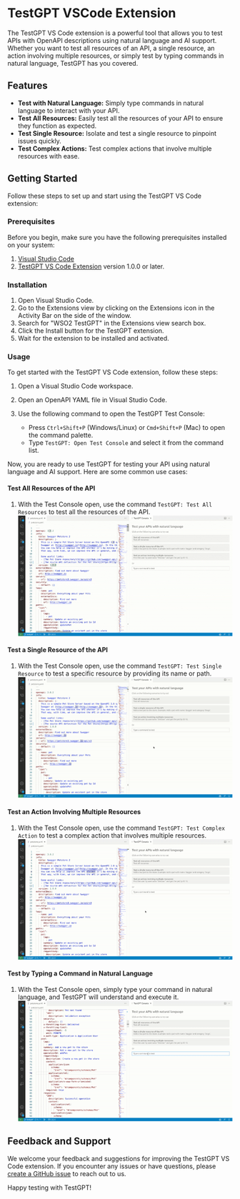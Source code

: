 # TestGPT VSCode Extension

The TestGPT VS Code extension is a powerful tool that allows you to test APIs with OpenAPI descriptions using natural language and AI support. Whether you want to test all resources of an API, a single resource, an action involving multiple resources, or simply test by typing commands in natural language, TestGPT has you covered.

## Features

- **Test with Natural Language:** Simply type commands in natural language to interact with your API.
- **Test All Resources:** Easily test all the resources of your API to ensure they function as expected.
- **Test Single Resource:** Isolate and test a single resource to pinpoint issues quickly.
- **Test Complex Actions:** Test complex actions that involve multiple resources with ease.

## Getting Started

Follow these steps to set up and start using the TestGPT VS Code extension:

### Prerequisites

Before you begin, make sure you have the following prerequisites installed on your system:

1. [Visual Studio Code](https://code.visualstudio.com/download)
2. [TestGPT VS Code Extension](https://marketplace.visualstudio.com/items?itemName=WSO2.test-gpt) version 1.0.0 or later.

### Installation

1. Open Visual Studio Code.
2. Go to the Extensions view by clicking on the Extensions icon in the Activity Bar on the side of the window.
3. Search for "WSO2 TestGPT" in the Extensions view search box.
4. Click the Install button for the TestGPT extension.
5. Wait for the extension to be installed and activated.

### Usage

To get started with the TestGPT VS Code extension, follow these steps:

1. Open a Visual Studio Code workspace.

2. Open an OpenAPI YAML file in Visual Studio Code.

3. Use the following command to open the TestGPT Test Console:

    - Press `Ctrl+Shift+P` (Windows/Linux) or `Cmd+Shift+P` (Mac) to open the command palette.
    - Type `TestGPT: Open Test Console` and select it from the command list.

Now, you are ready to use TestGPT for testing your API using natural language and AI support. Here are some common use cases:

#### Test All Resources of the API

1. With the Test Console open, use the command `TestGPT: Test All Resources` to test all the resources of the API.
![Test All Resources](docs/testgpt-extension/images/test-all-resources.gif)

#### Test a Single Resource of the API

1. With the Test Console open, use the command `TestGPT: Test Single Resource` to test a specific resource by providing its name or path.
![Test Single Resource](docs/testgpt-extension/images/test-single-resource.gif)

#### Test an Action Involving Multiple Resources

1. With the Test Console open, use the command `TestGPT: Test Complex Action` to test a complex action that involves multiple resources.
![Test Complex Action](docs/testgpt-extension/images/test-action-multiple-resource.gif)

#### Test by Typing a Command in Natural Language

1. With the Test Console open, simply type your command in natural language, and TestGPT will understand and execute it.
![Command In Natural Language](docs/testgpt-extension/images/command-with-natural-lang.gif)

## Feedback and Support

We welcome your feedback and suggestions for improving the TestGPT VS Code extension. If you encounter any issues or have questions, please [create a GitHub issue](https://github.com/wso2/choreo-vscode/issues) to reach out to us.

Happy testing with TestGPT!
